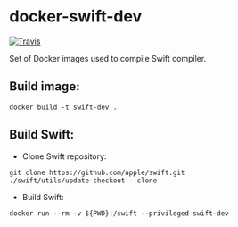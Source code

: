 # docker-swift-dev
[![Travis](https://img.shields.io/travis/bartoszj/docker-swift-dev.svg?maxAge=2592000)](https://travis-ci.org/bartoszj/docker-swift-dev)

Set of Docker images used to compile Swift compiler.

## Build image:

```
docker build -t swift-dev .
```

## Build Swift:

- Clone Swift repository:
```
git clone https://github.com/apple/swift.git
./swift/utils/update-checkout --clone
```
- Build Swift:
```
docker run --rm -v ${PWD}:/swift --privileged swift-dev
```

